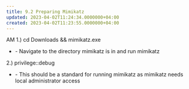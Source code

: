 ```yaml
---
title: 9.2 Preparing Mimikatz
updated: 2023-04-02T11:24:34.0000000+04:00
created: 2023-04-02T11:23:55.0000000+04:00
---
```


AM
1.) cd Downloads && mimikatz.exe

- \- Navigate to the directory mimikatz is in and run mimikatz

2.) privilege::debug

- \- This should be a standard for running mimikatz as mimikatz needs local administrator access

